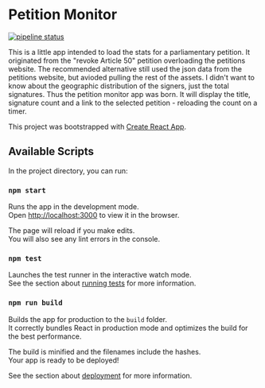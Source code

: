 # Petition Monitor
[![pipeline status](https://gitlab.com/catbuttes/petition-monitor/badges/master/pipeline.svg)](https://gitlab.com/catbuttes/petition-monitor/commits/master)

This is a little app intended to load the stats for a parliamentary petition. It originated from the "revoke Article 50" petition overloading the petitions website. The recommended alternative still used the json data from the petitions website, but avioded pulling the rest of the assets. I didn't want to know about the geographic distribution of the signers, just the total signatures. Thus the petition monitor app was born. It will display the title, signature count and a link to the selected petition - reloading the count on a timer.

This project was bootstrapped with [Create React App](https://github.com/facebook/create-react-app).

## Available Scripts

In the project directory, you can run:

### `npm start`

Runs the app in the development mode.<br>
Open [http://localhost:3000](http://localhost:3000) to view it in the browser.

The page will reload if you make edits.<br>
You will also see any lint errors in the console.

### `npm test`

Launches the test runner in the interactive watch mode.<br>
See the section about [running tests](https://facebook.github.io/create-react-app/docs/running-tests) for more information.

### `npm run build`

Builds the app for production to the `build` folder.<br>
It correctly bundles React in production mode and optimizes the build for the best performance.

The build is minified and the filenames include the hashes.<br>
Your app is ready to be deployed!

See the section about [deployment](https://facebook.github.io/create-react-app/docs/deployment) for more information.

